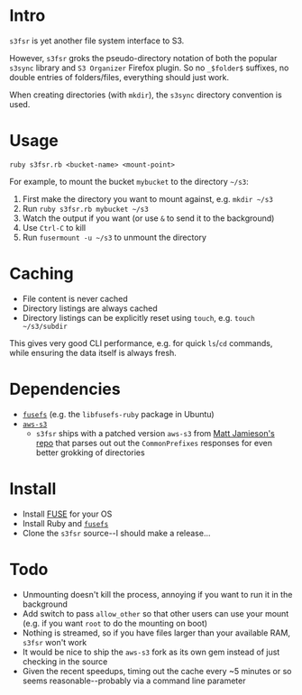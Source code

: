 
Intro
=====

`s3fsr` is yet another file system interface to S3.

However, `s3fsr` groks the pseudo-directory notation of both the popular `s3sync` library and `S3 Organizer` Firefox plugin. So no `_$folder$` suffixes, no double entries of folders/files, everything should just work.

When creating directories (with `mkdir`), the `s3sync` directory convention is used.

Usage
=====

`ruby s3fsr.rb <bucket-name> <mount-point>`

For example, to mount the bucket `mybucket` to the directory `~/s3`:

1. First make the directory you want to mount against, e.g. `mkdir ~/s3`
2. Run `ruby s3fsr.rb mybucket ~/s3`
3. Watch the output if you want (or use `&` to send it to the background)
4. Use `Ctrl-C` to kill
5. Run `fusermount -u ~/s3` to unmount the directory

Caching
=======

* File content is never cached
* Directory listings are always cached
* Directory listings can be explicitly reset using `touch`, e.g. `touch ~/s3/subdir` 

This gives very good CLI performance, e.g. for quick `ls`/`cd` commands, while ensuring the data itself is always fresh.

Dependencies
============

* [`fusefs`](http://rubyforge.org/projects/fusefs/) (e.g. the `libfusefs-ruby` package in Ubuntu)
* [`aws-s3`](http://amazon.rubyforge.org/)
  * `s3fsr` ships with a patched version `aws-s3` from [Matt Jamieson's repo](http://github.com/mattjamieson/aws-s3) that parses out out the `CommonPrefixes` responses for even better grokking of directories

Install
=======

* Install [FUSE](http://fuse.sourceforge.net/) for your OS
* Install Ruby and [`fusefs`](http://rubyforge.org/projects/fusefs/)
* Clone the `s3fsr` source--I should make a release...

Todo
====

* Unmounting doesn't kill the process, annoying if you want to run it in the background
* Add switch to pass `allow_other` so that other users can use your mount (e.g. if you want `root` to do the mounting on boot)
* Nothing is streamed, so if you have files larger than your available RAM, `s3fsr` won't work
* It would be nice to ship the `aws-s3` fork as its own gem instead of just checking in the source
* Given the recent speedups, timing out the cache every ~5 minutes or so seems reasonable--probably via a command line parameter


